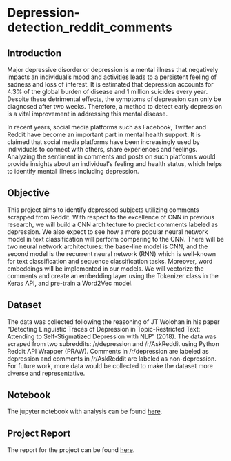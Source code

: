 # Depression-detection_reddit_comments

## Introduction

Major depressive disorder or depression is a mental illness that negatively impacts an individual’s mood and activities leads to a persistent feeling of sadness and loss of interest. It is estimated that depression accounts for 4.3% of the global burden of disease and 1 million suicides every year. Despite these detrimental effects, the symptoms of depression can only be diagnosed after two weeks. Therefore, a method to detect early depression is a vital improvement in addressing this mental disease.

In recent years, social media platforms such as Facebook, Twitter and Reddit have become an important part in mental health support. It is claimed that social media platforms have been increasingly used by individuals to connect with others, share experiences and feelings. Analyzing the sentiment in comments and posts on such platforms would provide insights about an individual's feeling and health status, which helps to identify mental illness including depression.

## Objective 

This project aims to identify depressed subjects utilizing comments scrapped from Reddit. With respect to the excellence of CNN in previous research, we will build a CNN architecture to predict comments labeled as depression. We also expect to see how a more popular neural network model in text classification will perform comparing to the CNN. There will be two neural network architectures: the base-line model is CNN, and the second model is the recurrent neural network (RNN) which is well-known for text classification and sequence classification tasks. Moreover, word embeddings will be implemented in our models. We will vectorize the comments and create an embedding layer using the Tokenizer class in the Keras API, and pre-train a Word2Vec model.

## Dataset

The data was collected following the reasoning of JT Wolohan in his paper “Detecting Linguistic Traces of Depression in Topic-Restricted Text: Attending to Self-Stigmatized Depression with NLP” (2018). The data was scraped from two subreddits: /r/depression and /r/AskReddit using Python Reddit API Wrapper (PRAW). Comments in /r/depression are labeled as depression and comments in /r/AskReddit are labeled as non-depression. For future work, more data would be collected to make the dataset more diverse and representative.

## Notebook

The jupyter notebook with analysis can be found [here](https://hieu2695.github.io/Depression-detection_reddit_comments/Report.html).

## Project Report

The report for the project can be found [here](https://hieu2695.github.io/Depression-detection_reddit_comments/Project%20Report.pdf).


